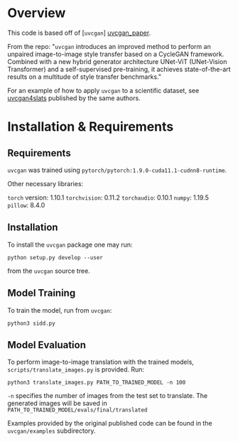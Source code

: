 # Overview

This code is based off of [`uvcgan`] [uvcgan_paper].

From the repo:
"`uvcgan` introduces an improved method to perform an unpaired image-to-image
style transfer based on a CycleGAN framework. Combined with a new hybrid
generator architecture UNet-ViT (UNet-Vision Transformer) and a self-supervised
pre-training, it achieves state-of-the-art results on a multitude of style
transfer benchmarks."

For an example of how to apply `uvcgan` to a scientific dataset, see [uvcgan4slats](https://github.com/LS4GAN/uvcgan4slats) published by the same authors.


# Installation & Requirements

## Requirements

`uvcgan` was trained using
`pytorch/pytorch:1.9.0-cuda11.1-cudnn8-runtime`.

Other necessary libraries:

`torch` version: 1.10.1
`torchvision`: 0.11.2
`torchaudio`: 0.10.1
`numpy`: 1.19.5
`pillow`: 8.4.0

## Installation

To install the `uvcgan` package one may run:
```
python setup.py develop --user
```
from the `uvcgan` source tree.

## Model Training

To train the model, run from `uvcgan`:
```
python3 sidd.py
```

## Model Evaluation

To perform image-to-image translation with the trained models, 
`scripts/translate_images.py` is provided. Run:
```
python3 translate_images.py PATH_TO_TRAINED_MODEL -n 100
```
`-n` specifies the number of images from the test set to
translate. The generated images will be saved in
`PATH_TO_TRAINED_MODEL/evals/final/translated`

Examples provided by the original published code can be found in the `uvcgan/examples` subdirectory.




[cyclegan_repo]: https://github.com/junyanz/pytorch-CycleGAN-and-pix2pix
[benchmarking_repo]: https://github.com/LS4GAN/benchmarking
[uvcgan_paper]: https://arxiv.org/abs/2203.02557
[pretrained_models]: https://zenodo.org/record/6336010

